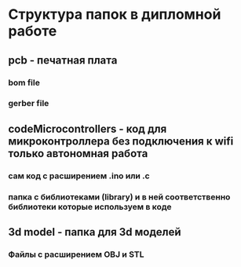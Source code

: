 # Структура папок в дипломной работе
## pcb - печатная плата
### bom file 
### gerber file
## codeMicrocontrollers - код для микроконтроллера без подключения к wifi только автономная работа
### сам код с расширением .ino или .c
### папка с библиотеками (library) и в ней соответственно библиотеки которые используем в коде
## 3d model - папка для 3d моделей 
### Файлы с расширением OBJ и STL
